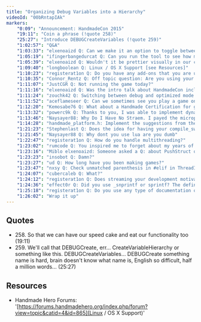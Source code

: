 ```yaml
---
title: "Organizing Debug Variables into a Hierarchy"
videoId: "00bRntapIAk"
markers:
    "0:09": "Announcement: HandmadeCon 2015"
    "19:11": "Coin a phrase (!quote 258)"
    "25:27": "Introduce DEBUGCreateVariables (!quote 259)"
    "1:02:57": "Q&A"
    "1:03:33": "elxenoaizd Q: Can we make it an option to toggle between optimized and debug builds from the debug menu?"
    "1:05:19": "ifingerbangedurcat Q: Can you run the tool to see how many lines of code we have?"
    "1:05:39": "elxenoaizd Q: Wouldn't it be prettier visually in our config files to be indented according to their group depth, that way we know which variables belong to which group? (i.e. variables in the root group don't have any indentation, group depth 1 will have a single level of indentation etc.)"
    "1:09:40": "longboolean Q: Linux / OS X Support [see Resources]"
    "1:10:23": "registerat1on Q: Do you have any add-ons that you are using with emacs? Is it something like spacemacs?"
    "1:10:35": "Connor_Rentz Q: Off topic question: Are you using your razer on stream?"
    "1:11:07": "JustCGR Q: Not running the game today?"
    "1:11:16": "elxenoaizd Q: Was the intro talk about HandmadeCon included as part of the main hour of the stream?"
    "1:11:24": "zouchk42 Q: Switching between debug and optimized mode would not need a restart of the whole game?"
    "1:11:52": "aceflameseer Q: Can we sometimes see you play a game on twitch, like Jon does? Just a chill out stream. Would love to hear your opinion on many different games"
    "1:12:20": "Kemosabe76 Q: What about a Handmade Certification for games? A badge of honour, could be placed in a splash screen or in the credits. Products use certifications, e.g. Australian Made. Could be organised at the conference"
    "1:13:32": "powerc9k Q: Thanks to you, I was able to implement dynamic code reloading for my project too! Saving me a ton of time"
    "1:13:46": "Naysayer88: Why Do I Have No Straem. I payed the micropayment"
    "1:14:28": "handmade_platform.h: Implement the suggestions from the forums to enable SDL Handmade to run on Linux and OS X [see Resources]"
    "1:21:23": "Stephenlast Q: Does the idea for having your compile_switch / variable_switch speed cake involve compiling code out with \"if(0)\"?"
    "1:21:45": "Naysayer88 Q: Why dont you use lua are you dumb"
    "1:22:47": "registerat1on Q: How do you handle multithreading?"
    "1:23:02": "rumcode	Q: You inspired me to forget about my years of commercial experience writing RMGUIs and go and implement an IMGUI for my game engine. I love coding again!"
    "1:23:16": "Miblo elxenoaizd: Someone asked a Q: about PushStruct on that day, so I'm guessing Casey MIGHT have introduced it then"
    "1:23:23": "insobot	Q: Damn?"
    "1:23:27": "ud Q: How long have you been making games?"
    "1:23:47": "nxsy Q: Check unmatched parenthesis in #elif in ThreadID extraction"
    "1:24:07": "cubercaleb Q: What?"
    "1:24:12": "registerat1on Q: Does streaming your development motivate you to do more / or more consistently?"
    "1:24:36": "effect0r Q: Did you use _snprintf or sprintf? The define is saying \"change snprintf to _snprintf\""
    "1:25:18": "registerat1on Q: Do you use any type of documentation or design for this project? What types of documents have you produced / planning to produce for this project?"
    "1:26:02": "Wrap it up"
---
```


## Quotes

* 258\. So that we can have our speed cake and eat our functionality too (19:11)
* 259\. We'll call that DEBUGCreate, err... CreateVariableHierarchy or something like this. DEBUGCreateVariables... DEBUGCreate something name is hard, brain doesn't know what name is, English so difficult, half a million words... (25:27)

## Resources

* Handmade Hero Forums: '[https://forums.handmadehero.org/index.php/forum?view=topic&catid=4&id=865](Linux / OS X Support)'
